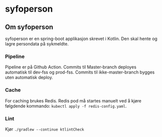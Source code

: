 # syfoperson

## Om syfoperson
syfoperson er en spring-boot applikasjon skrevet i Kotlin. Den skal hente og lagre persondata på sykmeldte.


### Pipeline
Pipeline er på Github Action.
Commits til Master-branch deployes automatisk til dev-fss og prod-fss.
Commits til ikke-master-branch bygges uten automatisk deploy.

### Cache

For caching brukes Redis. Redis pod må startes manuelt ved å kjøre følgdende kommando: `kubectl apply -f redis-config.yaml`.

### Lint
Kjør `./gradlew --continue ktlintCheck`
